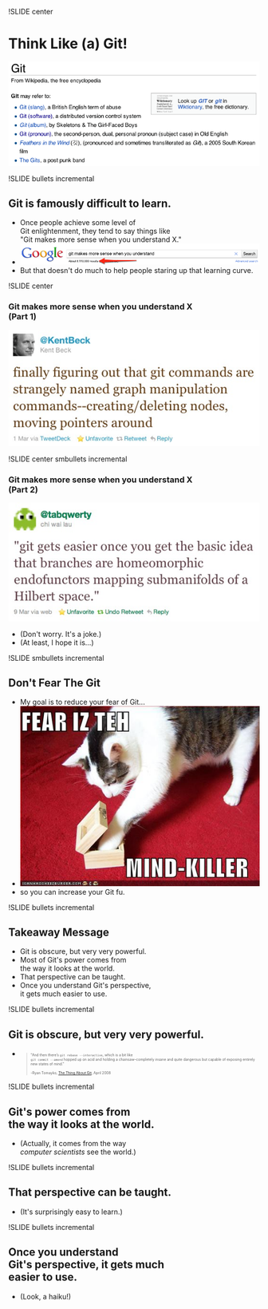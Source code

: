 !SLIDE center
# Think Like (a) Git!
![](git-def.png)


!SLIDE bullets incremental
## Git is famously difficult to learn.
* Once people achieve some level of <br />Git enlightenment, they tend to say things like <br />"Git makes more sense when you understand X."
* ![Git Makes More Sense When You](git_makes_more_sense_when_you.png)
* But that doesn't do much to help people staring up that learning curve. 


!SLIDE center
### Git makes more sense when you understand X <br /> (Part 1)
![](kent_beck_tweet.jpg)


!SLIDE center smbullets incremental
### Git makes more sense when you understand X <br /> (Part 2)
![](homeomorphic_endofunctors.jpg)

* (Don't worry.  It's a joke.)
* <span class="aside">(At least, I hope it is...)</span>


!SLIDE smbullets incremental
## Don't Fear The Git
* My goal is to reduce your fear of Git...
* ![Mindkiller](mindkiller.jpg)
* so you can increase your Git fu.


!SLIDE bullets incremental
## Takeaway Message
* Git is obscure, but very very powerful.
* Most of Git's power comes from <br /> the way it looks at the world.
* That perspective can be taught.
* Once you understand Git's perspective, <br /> it gets much easier to use.


!SLIDE bullets incremental
## Git is obscure, but very very powerful.

<ul>
  <li>
    <blockquote style="font-size: 50%;">
      "And then there’s <code>git rebase --interactive</code>, which is a bit like <br /> <code>git commit --amend</code> hopped up on acid and holding a chainsaw–completely insane and quite dangerous but capable of exposing entirely new states of mind."
      <br /><br />
      -Ryan Tomayko, <a href="http://tomayko.com/writings/the-thing-about-git">The Thing About Git</a>, April 2008
    </blockquote>
  </li>
</ul>


!SLIDE bullets incremental
## Git's power comes from <br /> the way it looks at the world.
* (Actually, it comes from the way <br /> *computer scientists* see the world.)


!SLIDE bullets incremental
## That perspective can be taught.
* (It's surprisingly easy to learn.)


!SLIDE bullets incremental
## Once you understand <br /> Git's perspective, it gets much <br /> easier to use.
* (Look, a haiku!)


